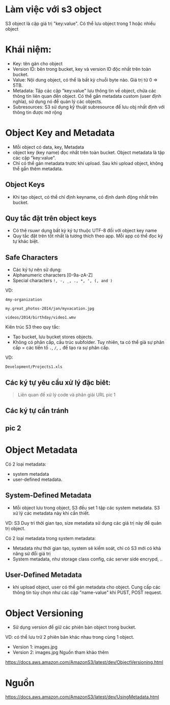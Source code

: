 # Làm việc với s3 object

S3 object là cặp giá trị "key:value". Có thể lưu object trong 1 hoặc nhiều object

# Khái niệm:
- Key: tên gán cho object
- Version ID: bên trong bucket, key và version ID độc nhất trên toàn bucket.
- Value: Nội dung object, có thể là bất kỳ chuỗi byte nào. Giá trị từ 0 => 5TB.
- Metadata: Tập các cặp "key:value" lưu thông tin về object, chứa các thông tin liên quan đến object. Có thể gắn metadata custom (user định nghĩa), sử dụng nó để quản lý các objects.
- Subresources: S3 sử dụng kỹ thuật subresource để lưu obj nhất định với thông tin được mở rộng


# Object Key and Metadata
- Mỗi object có data, key, Metadata
- object key (key name) đọc nhất trên toàn bucket. Object metadata là tập các cặp "key:value".
- Chỉ có thể gán metadata trươc khi upload. Sau khi upload object, không thể gắn thêm metadata.

## Object Keys
- Khi tạo object, có thể chỉ định keyname, có định danh động nhất trên bucket.

## Quy tắc đặt trên object keys
- Có thê rsuwr dụng bất kỳ ký tự thuộc UTF-8 đối với object key name
- Quy tắc đặt trên tốt nhất là tương thích theo app. Mỗi app có thể đọc ký tự khác biệt.

## Safe Characters
- Các ký tự nên sử dụng:
 - Alphanumeric characters [0-9a-zA-Z]
 - Special characters `!, -, _, ., *, ', (, and )`

VD:
```
4my-organization

my.great_photos-2014/jan/myvacation.jpg

videos/2014/birthday/video1.wmv
```

Kiên trúc S3 theo quy tắc:
- Tạo bucket, lưu bucket stores objects.
- Không có phân cấp, cấu trúc subfolder. Tuy nhiên, ta có thể giả sự phân cấp = các tiền tố `.`, `/`, `,` để tạo ra sự phân cấp.

VD:
```
Development/Projects1.xls
```

## Các ký tự yêu cầu xử lý đặc biêt:
> Liên quan đế xử lý code và phân giải URL
pic 1

## Các ký tự cần tránh
pic 2
---

# Object Metadata
Có 2 loại metadata:
- system metadata
- user-defined metadata.

## System-Defined Metadata
- Mỗi object lưu trong object, S3 đều set 1 tập các system metadata. S3 xử lý các metadata này khi cần thiết.

VD: S3 Duy trì thời gian tạo, size metadata sử dụng các giá trị này để quản trị object.

Có 2 loại metadata trong system metadata:
- Metadata như thời gian tạo, system sẽ kiểm soát, chỉ có S3 mới có khả năng sử đổi giá trị
- System metadata, như storage class config, các server side encrypd, ..

## User-Defined Metadata
- khi upload object, user có thể gán metadata cho object. Cung cấp các thông tin tùy chọn như các cập "name-value" khi PUST, POST request.

# Object Versioning
- Sử dụng version để giữ các phiên bản object trong bucket.

VD: có thể lưu trữ 2 phiên bản khác nhau trong cùng 1 object.
- Version 1: images.jpg
- Version 2: images.jpg
Nguồn tham khảo thêm

https://docs.aws.amazon.com/AmazonS3/latest/dev/ObjectVersioning.html




# Nguồn
https://docs.aws.amazon.com/AmazonS3/latest/dev/UsingMetadata.html
